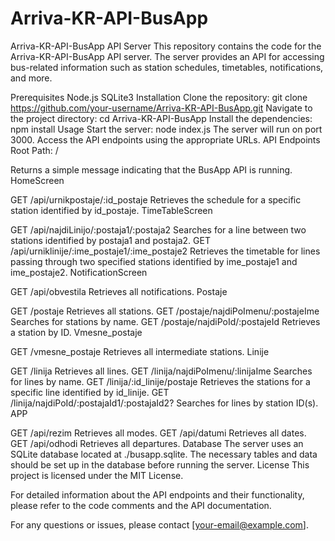 # Arriva-KR-API-BusApp
Arriva-KR-API-BusApp API Server
This repository contains the code for the Arriva-KR-API-BusApp API server. The server provides an API for accessing bus-related information such as station schedules, timetables, notifications, and more.

Prerequisites
Node.js
SQLite3
Installation
Clone the repository: git clone https://github.com/your-username/Arriva-KR-API-BusApp.git
Navigate to the project directory: cd Arriva-KR-API-BusApp
Install the dependencies: npm install
Usage
Start the server: node index.js
The server will run on port 3000.
Access the API endpoints using the appropriate URLs.
API Endpoints
Root Path: /

Returns a simple message indicating that the BusApp API is running.
HomeScreen

GET /api/urnikpostaje/:id_postaje
Retrieves the schedule for a specific station identified by id_postaje.
TimeTableScreen

GET /api/najdiLinijo/:postaja1/:postaja2
Searches for a line between two stations identified by postaja1 and postaja2.
GET /api/urniklinije/:ime_postaje1/:ime_postaje2
Retrieves the timetable for lines passing through two specified stations identified by ime_postaje1 and ime_postaje2.
NotificationScreen

GET /api/obvestila
Retrieves all notifications.
Postaje

GET /postaje
Retrieves all stations.
GET /postaje/najdiPoImenu/:postajeIme
Searches for stations by name.
GET /postaje/najdiPoId/:postajeId
Retrieves a station by ID.
Vmesne_postaje

GET /vmesne_postaje
Retrieves all intermediate stations.
Linije

GET /linija
Retrieves all lines.
GET /linija/najdiPoImenu/:linijaIme
Searches for lines by name.
GET /linija/:id_linije/postaje
Retrieves the stations for a specific line identified by id_linije.
GET /linija/najdiPoId/:postajaId1/:postajaId2?
Searches for lines by station ID(s).
APP

GET /api/rezim
Retrieves all modes.
GET /api/datumi
Retrieves all dates.
GET /api/odhodi
Retrieves all departures.
Database
The server uses an SQLite database located at ./busapp.sqlite.
The necessary tables and data should be set up in the database before running the server.
License
This project is licensed under the MIT License.

For detailed information about the API endpoints and their functionality, please refer to the code comments and the API documentation.

For any questions or issues, please contact [your-email@example.com].
